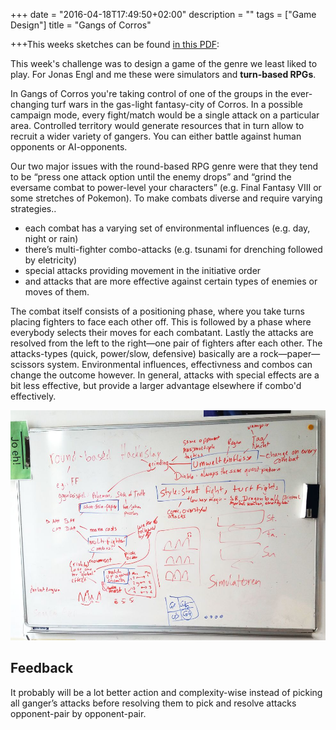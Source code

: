 +++
date = "2016-04-18T17:49:50+02:00"
description = ""
tags = ["Game Design"]
title = "Gangs of Corros"

+++This weeks sketches can be found <a href="/media/gangs_of_corros/sketches.pdf">in this PDF</a>:

<object data="/media/gangs_of_corros/sketches.pdf" type="application/pdf" width="100%" height="600px">
</object>

<!--more-->

This week's challenge was to design a game of the genre we least liked to play. For Jonas Engl and me these were simulators and **turn-based RPGs**.

In Gangs of Corros you're taking control of one of the groups in the ever-changing turf wars in the gas-light fantasy-city of Corros. In a possible campaign mode, every fight/match would be a single attack on a particular area. Controlled territory would generate resources that in turn allow to recruit a wider variety of gangers. You can either battle against human opponents or AI-opponents.

Our two major issues with the round-based RPG genre were that they tend to be “press one attack option until the enemy drops” and “grind the eversame combat to power-level your characters” (e.g. Final Fantasy VIII or some stretches of Pokemon). To make combats diverse and require varying strategies‥

- each combat has a varying set of environmental influences (e.g. day, night or rain)
- there’s multi-fighter combo-attacks (e.g. tsunami for drenching followed by eletricity)
- special attacks providing movement in the initiative order
- and attacks that are more effective against certain types of enemies or moves of them.

The combat itself consists of a positioning phase, where you take turns placing fighters to face each other off. This is followed by a phase where everybody selects their moves for each combatant. Lastly the attacks are resolved from the left to the right―one pair of fighters after each other. The attacks-types (quick, power/slow, defensive) basically are a rock—paper—scissors system. Environmental influences, effectivness and combos can change the outcome however. In
general, attacks with special effects are a bit less effective, but provide a larger advantage elsewhere if combo'd effectively.

![](/media/gangs_of_corros/hacknslay_whiteboard.jpg)

## Feedback

It probably will be a lot better action and complexity-wise instead of picking all ganger’s attacks before resolving them to pick and resolve attacks opponent-pair by opponent-pair.
